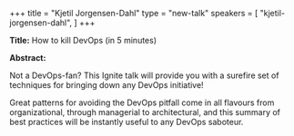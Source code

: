 +++
title = "Kjetil Jorgensen-Dahl"
type = "new-talk"
speakers = [
        "kjetil-jorgensen-dahl",
]
+++
<div class="col-12">
  <p><strong>Title:</strong>
How to kill DevOps (in 5 minutes)
</p>

<p><strong>Abstract:</strong></p>

<p>Not a DevOps-fan? This Ignite talk will provide you with a surefire set of techniques for bringing down any DevOps initiative!</p>

<p>Great patterns for avoiding the DevOps pitfall come in all flavours from organizational, through managerial to architectural, and this summary of best practices will be instantly useful to any DevOps saboteur.</p>

</div>